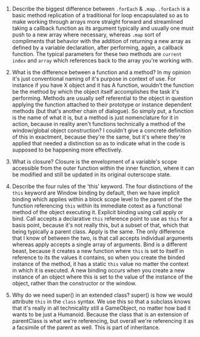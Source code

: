 1. Describe the biggest difference between `.forEach` & `.map`.
    `.forEach` is a basic method replication of a traditional for loop encapsulated so as to make working through arrays more straight forward and streamlined taking a callback function as its argument typically and usually one must push to a new array where necessary, whereas `.map` sort of compliments that behavior with the addition of returning a new array as defined by a variable declaration, after performing, again, a callback function. The typical parameters for these two methods are `current` `index` and `array` which references back to the array you're working with.

2. What is the difference between a function and a method?
    In my opinion it's just conventional naming of it's purpose in context of use. For instance if you have X object and it has A function, wouldn't the function be the method by which the object itself accomplishes the task it's performing. Methods are usually self referential to the object in question applying the function attached to their prototype or instance dependent methods (but that's another chain of dialogue). So simply put, a function is the name of what it is, but a method is just nomenclature for it in action, because in reality aren't functions technically a method of the window/global object construction? I couldn't give a concrete definition of this in exactment, because they're the same, but it's where they're applied that needed a distinction so as to indicate what in the code is supposed to be happening more effectively.
3. What is closure?
    Closure is the envelopment of a variable's scope accessible from the outer function within the inner function, where it can be modified and still be updated in its original outerscope state.
4. Describe the four rules of the 'this' keyword.
    The four distinctions of the `this` keyword are Window binding by default, then we have implicit binding which applies within a block scope level to the parent of the the function referencing `this` within its immediate cotext as a functional method of the object executing it. Explicit binding using call apply or bind. Call accepts a declarative `this` reference point to use as `this` for a basis point, because it's not really this, but a subset of that, which that being typically a parent class. Apply is the same. The only difference that I know of between the two, is that call accepts individual arguments whereas apply accepts a single array of arguments. Bind is a different beast, because it creates a new function where `this` is set to itself in reference to its the values it contains, so when you create the binded instance of the method, it has a static `this` value no matter the context in which it is executed. A new binding occurs when you create a new instance of an object where this is set to the value of the instance of the object, rather than the constructor or the window.
5. Why do we need super() in an extended class?
    super() is how we would attribute `this` in the `class` syntax. We use this so that a subclass knows that it's really in all technicality still a GameObject, no matter how bad it wants to be just a Humanoid. Because the class that is an extension of parentClass is what we're referencing, but overall we're referencing it as a facsimile of the parent as well. This is part of inheritance.